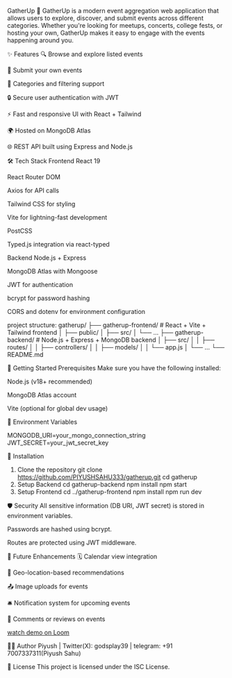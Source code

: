 GatherUp 🎉
GatherUp is a modern event aggregation web application that allows users to explore, discover, and submit events across different categories. Whether you're looking for meetups, concerts, college fests, or hosting your own, GatherUp makes it easy to engage with the events happening around you.

✨ Features
  🔍 Browse and explore listed events
  
  📝 Submit your own events
  
  📁 Categories and filtering support
  
  🔒 Secure user authentication with JWT
  
  ⚡ Fast and responsive UI with React + Tailwind
  
  🌍 Hosted on MongoDB Atlas
  
  🌐 REST API built using Express and Node.js

🛠️ Tech Stack
  Frontend
  React 19
  
  React Router DOM
  
  Axios for API calls
  
  Tailwind CSS for styling
  
  Vite for lightning-fast development
  
  PostCSS
  
  Typed.js integration via react-typed

  Backend
  Node.js + Express
  
  MongoDB Atlas with Mongoose
  
  JWT for authentication
  
  bcrypt for password hashing
  
  CORS and dotenv for environment configuration

project structure: 
gatherup/
├── gatherup-frontend/    # React + Vite + Tailwind frontend
│   ├── public/
│   ├── src/
│   └── ...
├── gatherup-backend/     # Node.js + Express + MongoDB backend
│   ├── src/
│   │   ├── routes/
│   │   ├── controllers/
│   │   ├── models/
│   │   └── app.js
│   └── ...
└── README.md

🚀 Getting Started
Prerequisites
Make sure you have the following installed:

Node.js (v18+ recommended)

MongoDB Atlas account

Vite (optional for global dev usage)

🔧 Environment Variables

MONGODB_URI=your_mongo_connection_string
JWT_SECRET=your_jwt_secret_key

🔨 Installation
1. Clone the repository
 git clone https://github.com/PIYUSHSAHU333/gatherup.git
 cd gatherup
2. Setup Backend
 cd gatherup-backend
 npm install
 npm start
3. Setup Frontend
  cd ../gatherup-frontend
  npm install
  npm run dev

🛡️ Security
All sensitive information (DB URI, JWT secret) is stored in environment variables.

Passwords are hashed using bcrypt.

Routes are protected using JWT middleware.

🧪 Future Enhancements
🗓️ Calendar view integration

🧭 Geo-location-based recommendations

📤 Image uploads for events

🛎️ Notification system for upcoming events

💬 Comments or reviews on events

[watch demo on Loom](https://www.loom.com/share/8a897e60363e4ac79caac73df8f63626?sid=44af6333-7572-4084-9162-dec91f0c07b3)


👨‍💻 Author
  Piyush | Twitter(X): godsplay39 | telegram: +91 7007337311(Piyush Sahu)

📄 License
This project is licensed under the ISC License.  
